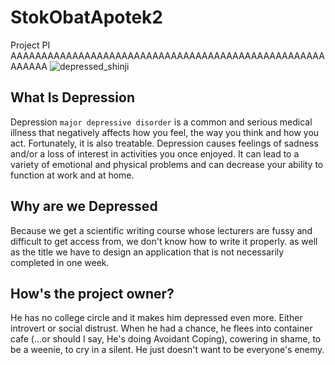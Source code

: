 # StokObatApotek2 #
Project PI
AAAAAAAAAAAAAAAAAAAAAAAAAAAAAAAAAAAAAAAAAAAAAAAAAAAAAAAAA
![depressed_shinji](https://imgs.search.brave.com/V-DSyf7j2qwOI41NufWvI1Bb0DsG1jxOxFpBbzfl2J4/rs:fit:719:593:1/g:ce/aHR0cHM6Ly9leHRl/cm5hbC1wcmV2aWV3/LnJlZGQuaXQvU1Zm/a0hXVmlvNkhCeGhr/dkRKNEJsdEhYXzFL/bFR1SzZIbkdMQUpt/MUlQay5qcGc_YXV0/bz13ZWJwJnM9MDZl/YTE2Y2IyODhlYjcw/MDZhZWZmYmJkYzQ2/YWVkMjNhYTgzZWE4/YQ)

## What Is Depression
Depression ```major depressive disorder``` is a common and serious medical illness that negatively affects how you feel, the way you think and how you act. Fortunately, it is also treatable. Depression causes feelings of sadness and/or a loss of interest in activities you once enjoyed. It can lead to a variety of emotional and physical problems and can decrease your ability to function at work and at home.

## Why are we Depressed
Because we get a scientific writing course whose lecturers are fussy and difficult to get access from, we don't know how to write it properly. as well as the title we have to design an application that is not necessarily completed in one week.

## How's the project owner?
He has no college circle and it makes him depressed even more. Either introvert or social distrust. When he had a chance, he flees into container cafe (...or should I say, He's doing Avoidant Coping), cowering in shame, to be a weenie, to cry in a silent. He just doesn't want to be everyone's enemy.
